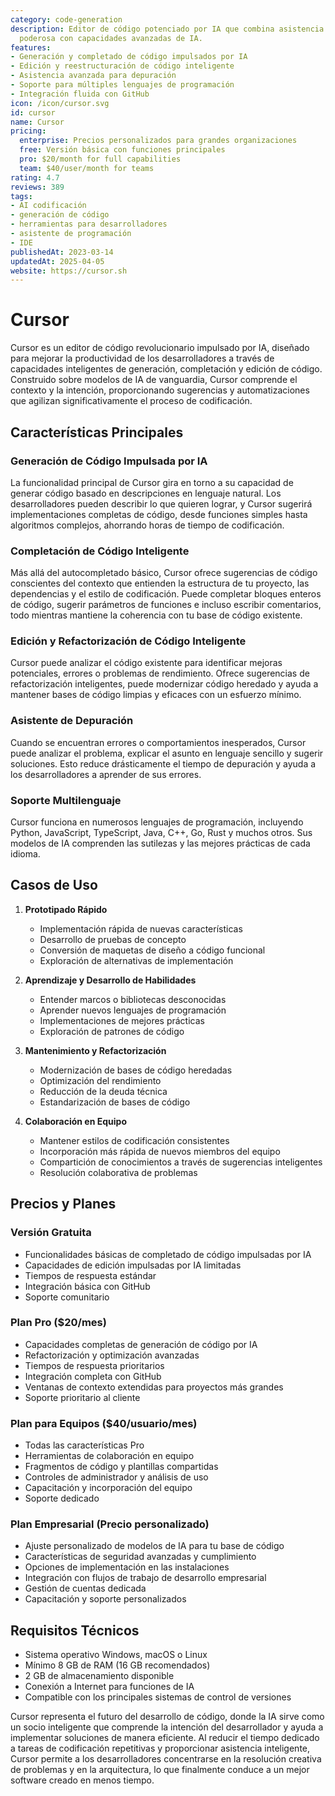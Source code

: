 ```yaml
---
category: code-generation
description: Editor de código potenciado por IA que combina asistencia de codificación
  poderosa con capacidades avanzadas de IA.
features:
- Generación y completado de código impulsados por IA
- Edición y reestructuración de código inteligente
- Asistencia avanzada para depuración
- Soporte para múltiples lenguajes de programación
- Integración fluida con GitHub
icon: /icon/cursor.svg
id: cursor
name: Cursor
pricing:
  enterprise: Precios personalizados para grandes organizaciones
  free: Versión básica con funciones principales
  pro: $20/month for full capabilities
  team: $40/user/month for teams
rating: 4.7
reviews: 389
tags:
- AI codificación
- generación de código
- herramientas para desarrolladores
- asistente de programación
- IDE
publishedAt: 2023-03-14
updatedAt: 2025-04-05
website: https://cursor.sh
---
```

# Cursor

Cursor es un editor de código revolucionario impulsado por IA, diseñado para mejorar la productividad de los desarrolladores a través de capacidades inteligentes de generación, completación y edición de código. Construido sobre modelos de IA de vanguardia, Cursor comprende el contexto y la intención, proporcionando sugerencias y automatizaciones que agilizan significativamente el proceso de codificación.

## Características Principales

### Generación de Código Impulsada por IA
La funcionalidad principal de Cursor gira en torno a su capacidad de generar código basado en descripciones en lenguaje natural. Los desarrolladores pueden describir lo que quieren lograr, y Cursor sugerirá implementaciones completas de código, desde funciones simples hasta algoritmos complejos, ahorrando horas de tiempo de codificación.

### Completación de Código Inteligente
Más allá del autocompletado básico, Cursor ofrece sugerencias de código conscientes del contexto que entienden la estructura de tu proyecto, las dependencias y el estilo de codificación. Puede completar bloques enteros de código, sugerir parámetros de funciones e incluso escribir comentarios, todo mientras mantiene la coherencia con tu base de código existente.

### Edición y Refactorización de Código Inteligente
Cursor puede analizar el código existente para identificar mejoras potenciales, errores o problemas de rendimiento. Ofrece sugerencias de refactorización inteligentes, puede modernizar código heredado y ayuda a mantener bases de código limpias y eficaces con un esfuerzo mínimo.

### Asistente de Depuración
Cuando se encuentran errores o comportamientos inesperados, Cursor puede analizar el problema, explicar el asunto en lenguaje sencillo y sugerir soluciones. Esto reduce drásticamente el tiempo de depuración y ayuda a los desarrolladores a aprender de sus errores.

### Soporte Multilenguaje
Cursor funciona en numerosos lenguajes de programación, incluyendo Python, JavaScript, TypeScript, Java, C++, Go, Rust y muchos otros. Sus modelos de IA comprenden las sutilezas y las mejores prácticas de cada idioma.

## Casos de Uso

1. **Prototipado Rápido**
   - Implementación rápida de nuevas características
   - Desarrollo de pruebas de concepto
   - Conversión de maquetas de diseño a código funcional
   - Exploración de alternativas de implementación

2. **Aprendizaje y Desarrollo de Habilidades**
   - Entender marcos o bibliotecas desconocidas
   - Aprender nuevos lenguajes de programación
   - Implementaciones de mejores prácticas
   - Exploración de patrones de código

3. **Mantenimiento y Refactorización**
   - Modernización de bases de código heredadas
   - Optimización del rendimiento
   - Reducción de la deuda técnica
   - Estandarización de bases de código

4. **Colaboración en Equipo**
   - Mantener estilos de codificación consistentes
   - Incorporación más rápida de nuevos miembros del equipo
   - Compartición de conocimientos a través de sugerencias inteligentes
   - Resolución colaborativa de problemas

## Precios y Planes

### Versión Gratuita
- Funcionalidades básicas de completado de código impulsadas por IA
- Capacidades de edición impulsadas por IA limitadas
- Tiempos de respuesta estándar
- Integración básica con GitHub
- Soporte comunitario

### Plan Pro ($20/mes)
- Capacidades completas de generación de código por IA
- Refactorización y optimización avanzadas
- Tiempos de respuesta prioritarios
- Integración completa con GitHub
- Ventanas de contexto extendidas para proyectos más grandes
- Soporte prioritario al cliente

### Plan para Equipos ($40/usuario/mes)
- Todas las características Pro
- Herramientas de colaboración en equipo
- Fragmentos de código y plantillas compartidas
- Controles de administrador y análisis de uso
- Capacitación y incorporación del equipo
- Soporte dedicado

### Plan Empresarial (Precio personalizado)
- Ajuste personalizado de modelos de IA para tu base de código
- Características de seguridad avanzadas y cumplimiento
- Opciones de implementación en las instalaciones
- Integración con flujos de trabajo de desarrollo empresarial
- Gestión de cuentas dedicada
- Capacitación y soporte personalizados

## Requisitos Técnicos

- Sistema operativo Windows, macOS o Linux
- Mínimo 8 GB de RAM (16 GB recomendados)
- 2 GB de almacenamiento disponible
- Conexión a Internet para funciones de IA
- Compatible con los principales sistemas de control de versiones

Cursor representa el futuro del desarrollo de código, donde la IA sirve como un socio inteligente que comprende la intención del desarrollador y ayuda a implementar soluciones de manera eficiente. Al reducir el tiempo dedicado a tareas de codificación repetitivas y proporcionar asistencia inteligente, Cursor permite a los desarrolladores concentrarse en la resolución creativa de problemas y en la arquitectura, lo que finalmente conduce a un mejor software creado en menos tiempo.